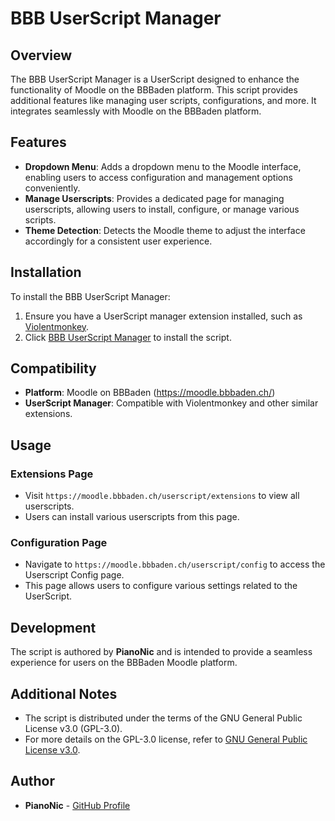# BBB UserScript Manager

## Overview

The BBB UserScript Manager is a UserScript designed to enhance the functionality of Moodle on the BBBaden platform. This script provides additional features like managing user scripts, configurations, and more. It integrates seamlessly with Moodle on the BBBaden platform.

## Features

- **Dropdown Menu**: Adds a dropdown menu to the Moodle interface, enabling users to access configuration and management options conveniently.
- **Manage Userscripts**: Provides a dedicated page for managing userscripts, allowing users to install, configure, or manage various scripts.
- **Theme Detection**: Detects the Moodle theme to adjust the interface accordingly for a consistent user experience.

## Installation

To install the BBB UserScript Manager:

1. Ensure you have a UserScript manager extension installed, such as [Violentmonkey](https://violentmonkey.github.io/#installation).
2. Click [BBB UserScript Manager](https://github.com/BBBaden-Moodle-userscripts/BBBUserScriptManager/raw/main/BBBUserScriptManager.user.js) to install the script.

## Compatibility

- **Platform**: Moodle on BBBaden (https://moodle.bbbaden.ch/)
- **UserScript Manager**: Compatible with Violentmonkey and other similar extensions.

## Usage

### Extensions Page

- Visit `https://moodle.bbbaden.ch/userscript/extensions` to view all userscripts.
- Users can install various userscripts from this page.

### Configuration Page

- Navigate to `https://moodle.bbbaden.ch/userscript/config` to access the Userscript Config page.
- This page allows users to configure various settings related to the UserScript.

## Development

The script is authored by **PianoNic** and is intended to provide a seamless experience for users on the BBBaden Moodle platform.

## Additional Notes

- The script is distributed under the terms of the GNU General Public License v3.0 (GPL-3.0).
- For more details on the GPL-3.0 license, refer to [GNU General Public License v3.0](https://www.gnu.org/licenses/gpl-3.0.html).

## Author

- **PianoNic** - [GitHub Profile](https://github.com/PianoNic)
